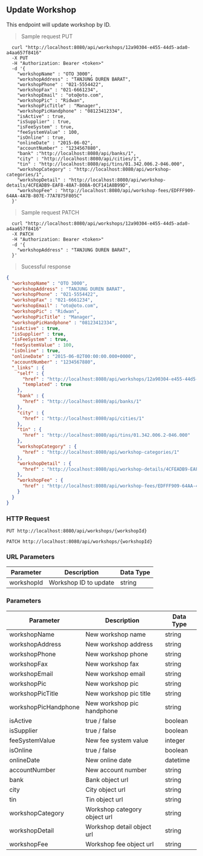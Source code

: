 ## Update Workshop
This endpoint will update workshop by ID.

> Sample request PUT

```shell
  curl "http://localhost:8080/api/workshops/12a90304-e455-44d5-ada0-a4aa657f8416"
  -X PUT
  -H "Authorization: Bearer <token>"
  -d '{
    "workshopName" : "OTO 3000",
    "workshopAddress" : "TANJUNG DUREN BARAT",
    "workshopPhone" : "021-5554422",
    "workshopFax" : "021-6661234",
    "workshopEmail" : "oto@oto.com",
    "workshopPic" : "Ridwan",
    "workshopPicTitle" : "Manager",
    "workshopPicHandphone" : "08123412334",
    "isActive" : true,
    "isSupplier" : true,
    "isFeeSystem" : true,
    "feeSystemValue" : 100,
    "isOnline" : true,
    "onlineDate" : "2015-06-02",
    "accountNumber" : "1234567880",
    "bank" :"http://localhost:8080/api/banks/1",
    "city" : "http://localhost:8080/api/cities/1",
    "tin" : "http://localhost:8080/api/tins/01.342.006.2-046.000",
    "workshopCategory" : "http://localhost:8080/api/workshop-categories/1",
    "workshopDetail" : "http://localhost:8080/api/workshop-details/4CFEADB9-EAF8-48A7-808A-0CF141A8B99D",
    "workshopFee" : "http://localhost:8080/api/workshop-fees/EDFFF909-64AA-4A7B-807E-77A7875F805C"
  }'
```

> Sample request PATCH

```shell
  curl "http://localhost:8080/api/workshops/12a90304-e455-44d5-ada0-a4aa657f8416"
  -X PATCH
  -H "Authorization: Bearer <token>"
  -d '{
    "workshopAddress" : "TANJUNG DUREN BARAT",
  }'
```

> Sucessful response

```json
{
  "workshopName" : "OTO 3000",
  "workshopAddress" : "TANJUNG DUREN BARAT",
  "workshopPhone" : "021-5554422",
  "workshopFax" : "021-6661234",
  "workshopEmail" : "oto@oto.com",
  "workshopPic" : "Ridwan",
  "workshopPicTitle" : "Manager",
  "workshopPicHandphone" : "08123412334",
  "isActive" : true,
  "isSupplier" : true,
  "isFeeSystem" : true,
  "feeSystemValue" : 100,
  "isOnline" : true,
  "onlineDate" : "2015-06-02T00:00:00.000+0000",
  "accountNumber" : "1234567880",
  "_links" : {
    "self" : {
      "href" : "http://localhost:8080/api/workshops/12a90304-e455-44d5-ada0-a4aa657f8416{?projection}",
      "templated" : true
    },
    "bank" : {
      "href" : "http://localhost:8080/api/banks/1"
    },
    "city" : {
      "href" : "http://localhost:8080/api/cities/1"
    },
    "tin" : {
      "href" : "http://localhost:8080/api/tins/01.342.006.2-046.000"
    },
    "workshopCategory" : {
      "href" : "http://localhost:8080/api/workshop-categories/1"
    },
    "workshopDetail" : {
      "href" : "http://localhost:8080/api/workshop-details/4CFEADB9-EAF8-48A7-808A-0CF141A8B99D"
    },
    "workshopFee" : {
      "href" : "http://localhost:8080/api/workshop-fees/EDFFF909-64AA-4A7B-807E-77A7875F805C"
    }
  }
}
```

### HTTP Request

`PUT http://localhost:8080/api/workshops/{workshopId}`

`PATCH http://localhost:8080/api/workshops/{workshopId}`

### URL Parameters

Parameter | Description | Data Type
--------- | ----------- | ---------
workshopId | Workshop ID to update | string

### Parameters

Parameter | Description | Data Type
--------- | ----------- | ---------
workshopName | New workshop name | string
workshopAddress | New workshop address | string
workshopPhone | New workshop phone | string
workshopFax | New workshop fax | string
workshopEmail | New workshop email | string
workshopPic | New workshop pic | string
workshopPicTitle | New workshop pic title | string
workshopPicHandphone | New workshop pic handphone | string
isActive | true / false | boolean
isSupplier | true / false | boolean
feeSystemValue | New fee system value | integer
isOnline | true / false | boolean
onlineDate | New online date | datetime
accountNumber | New account number | string
bank | Bank object url | string
city | City object url | string
tin | Tin object url | string
workshopCategory | Workshop category object url | string
workshopDetail | Workshop detail object url | string
workshopFee | Workshop fee object url | string
